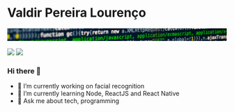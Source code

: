 # Valdir Pereira Lourenço

<img src="https://github.com/smartdog23/smartdog23/blob/master/code.jpg">

[<img src="https://img.shields.io/badge/linkedin-%230077B5.svg?&style=for-the-badge&logo=linkedin&logoColor=white" />](https://www.linkedin.com/in/valdirlourenco/) 
[<img src ="https://img.shields.io/badge/valdir.dev-site-valdir?style=for-the-badge&logo=v">](https://valdir.dev/)

### Hi there 👋

- 🔭 I’m currently working on facial recognition
- 🌱 I’m currently learning Node, ReactJS and React Native
- 💬 Ask me about tech, programming


<!--

**smartdog23/smartdog23** is a ✨ _special_ ✨ repository because its `README.md` (this file) appears on your GitHub profile.

Here are some ideas to get you started:

- 🔭 I’m currently working on ...
- 🌱 I’m currently learning ...
- 👯 I’m looking to collaborate on ...
- 🤔 I’m looking for help with ...
- 💬 Ask me about ...
- 📫 How to reach me: ...
- 😄 Pronouns: ...
- ⚡ Fun fact: ...
-->
